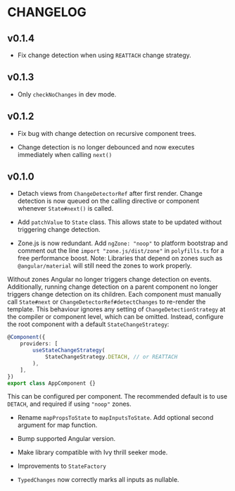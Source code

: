 # CHANGELOG

## v0.1.4

-   Fix change detection when using `REATTACH` change strategy.

## v0.1.3

-   Only `checkNoChanges` in dev mode.

## v0.1.2

-   Fix bug with change detection on recursive component trees.

-   Change detection is no longer debounced and now executes immediately when calling `next()`

## v0.1.0

-   Detach views from `ChangeDetectorRef` after first render.
    Change detection is now queued on the calling directive or component
    whenever `State#next()` is called.

-   Add `patchValue` to `State` class. This allows state to be updated without
    triggering change detection.

-   Zone.js is now redundant. Add `ngZone: "noop"` to platform
    bootstrap and comment out the line `import "zone.js/dist/zone"`
    in `polyfills.ts` for a free performance boost. Note: Libraries
    that depend on zones such as `@angular/material` will still need
    the zones to work properly.

Without zones Angular no longer triggers change detection on events.
Additionally, running change detection on a parent component no
longer triggers change detection on its children. Each component must
manually call `State#next` or `ChangeDetectorRef#detectChanges` to
re-render the template. This behaviour ignores any setting of
`ChangeDetectionStrategy` at the compiler or component level, which
can be omitted. Instead, configure the root component with a default
`StateChangeStrategy`:

```typescript
@Component({
    providers: [
        useStateChangeStrategy(
            StateChangeStrategy.DETACH, // or REATTACH
        ),
    ],
})
export class AppComponent {}
```

This can be configured per component. The recommended default is to
use `DETACH`, and required if using `"noop"` zones.

-   Rename `mapPropsToState` to `mapInputsToState`. Add optional
    second argument for map function.

-   Bump supported Angular version.

-   Make library compatible with Ivy thrill seeker mode.

-   Improvements to `StateFactory`

-   `TypedChanges` now correctly marks all inputs as nullable.
